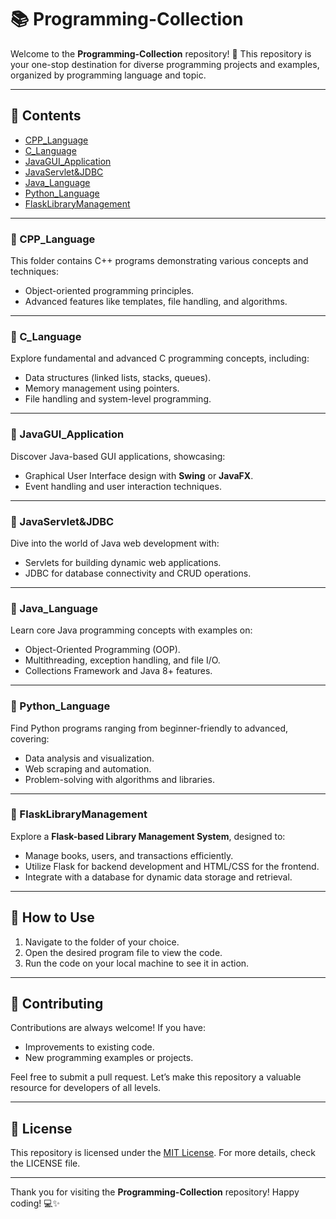 # 📚 Programming-Collection

Welcome to the **Programming-Collection** repository! 🎉 This repository is your one-stop destination for diverse programming projects and examples, organized by programming language and topic.

---

## 📂 Contents

- [CPP_Language](#cpp_language)
- [C_Language](#c_language)
- [JavaGUI_Application](#javagui_application)
- [JavaServlet&JDBC](#javaservletjdbc)
- [Java_Language](#java_language)
- [Python_Language](#python_language)
- [FlaskLibraryManagement](#flasklibrarymanagement)

---

### 📘 CPP_Language
This folder contains C++ programs demonstrating various concepts and techniques:
- Object-oriented programming principles.
- Advanced features like templates, file handling, and algorithms.

---

### 📘 C_Language
Explore fundamental and advanced C programming concepts, including:
- Data structures (linked lists, stacks, queues).
- Memory management using pointers.
- File handling and system-level programming.

---

### 📘 JavaGUI_Application
Discover Java-based GUI applications, showcasing:
- Graphical User Interface design with **Swing** or **JavaFX**.
- Event handling and user interaction techniques.

---

### 📘 JavaServlet&JDBC
Dive into the world of Java web development with:
- Servlets for building dynamic web applications.
- JDBC for database connectivity and CRUD operations.

---

### 📘 Java_Language
Learn core Java programming concepts with examples on:
- Object-Oriented Programming (OOP).
- Multithreading, exception handling, and file I/O.
- Collections Framework and Java 8+ features.

---

### 📘 Python_Language
Find Python programs ranging from beginner-friendly to advanced, covering:
- Data analysis and visualization.
- Web scraping and automation.
- Problem-solving with algorithms and libraries.

---

### 📘 FlaskLibraryManagement
Explore a **Flask-based Library Management System**, designed to:
- Manage books, users, and transactions efficiently.
- Utilize Flask for backend development and HTML/CSS for the frontend.
- Integrate with a database for dynamic data storage and retrieval.

---


## 🚀 How to Use
1. Navigate to the folder of your choice.
2. Open the desired program file to view the code.
3. Run the code on your local machine to see it in action.

---

## 🤝 Contributing
Contributions are always welcome! If you have:
- Improvements to existing code.
- New programming examples or projects.

Feel free to submit a pull request. Let’s make this repository a valuable resource for developers of all levels.

---

## 📜 License
This repository is licensed under the [MIT License](LICENSE). For more details, check the LICENSE file.

---

Thank you for visiting the **Programming-Collection** repository! Happy coding! 💻✨
